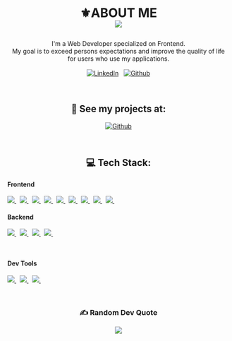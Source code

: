 # <p align="center">⚜️ABOUT ME <br>[![](https://visitcount.itsvg.in/api?id=Javierbscn&icon=8&color=0)](https://visitcount.itsvg.in)</p>

<p align="center">I'm a Web Developer specialized on Frontend.<br>My goal is to exceed persons expectations and improve the quality of life for users who use my applications.</p>
<p align="center">
  <a href="https://www.linkedin.com/in/javier-boscan/" target"blank"><img align="center" src="https://img.shields.io/badge/linkedin-0077B5.svg?&style=for-the-badge&logo=linkedin&logoColor=white" alt="LinkedIn" /></a>&nbsp;&nbsp;
  <a href="https://github.com/Javierbscn" target"blank"><img align="center" src="https://img.shields.io/badge/github-181717.svg?&style=for-the-badge&logo=github" alt="Github" /></a>
</p>
<br>

<h2 align="center">💼 See my projects at:</h2>
<p align="center">
  <a href="https://javierbscn.web.app/" title="Javier's Portfolio"> <img align="center" src="https://img.shields.io/badge/portfolio-black.svg?style=for-the-badge&logo=firefox&logoColor=white" alt="Github" /> </a>
</p><br>

<h2 align="center">💻 Tech Stack:</h2>
<h4>Frontend</h4>
<p>
  <a href='https://developer.mozilla.org/en-US/docs/Web/Guide/HTML/HTML5'>
    <img src="https://img.shields.io/badge/html5-e34f26.svg?&style=for-the-badge&logo=html5&logoColor=white" />
  </a>
  &nbsp;
  <a href='https://developer.mozilla.org/en-US/docs/Web/CSS'>
    <img src="https://img.shields.io/badge/css3-1572B6.svg?&style=for-the-badge&logo=css3&logoColor=white" />
  </a>
  &nbsp;
  <a href='https://sass-lang.com/'>
    <img src="https://img.shields.io/badge/sass-cc6699.svg?&style=for-the-badge&logo=sass&logoColor=white" />
  </a>
  &nbsp;
  <a href='https://developer.mozilla.org/en-US/docs/Web/JavaScript/Guide'>
    <img src="https://img.shields.io/badge/javascript-F7DF1E.svg?&style=for-the-badge&logo=javascript&logoColor=black" />
  </a>
  &nbsp;
  <a href='https://www.typescriptlang.org/'>
    <img src="https://img.shields.io/badge/typescript-007ACC.svg?&style=for-the-badge&logo=typescript&logoColor=white" />
  </a>
  &nbsp;
  <a href='https://angular.io/'>
    <img src="https://img.shields.io/badge/angular-%23DD0031.svg?style=for-the-badge&logo=angular&logoColor=white" />
  </a>
  &nbsp;
  <a href='https://rxjs.dev/'>
    <img src="https://img.shields.io/badge/rxjs-%23B7178C.svg?style=for-the-badge&logo=reactivex&logoColor=white" />
  </a>
  &nbsp;
  <a href='https://getbootstrap.com/'>
    <img src="https://img.shields.io/badge/bootstrap-%23563D7C.svg?style=for-the-badge&logo=bootstrap&logoColor=white" />
  </a>
  &nbsp;
  <a href='https://jquery.com/'>
    <img src="https://img.shields.io/badge/jquery-%230769AD.svg?style=for-the-badge&logo=jquery&logoColor=white" />
  </a>
  &nbsp;
</p>

<h4>Backend</h4>
<p>
  <a href='https://firebase.google.com/'>
    <img src="https://img.shields.io/badge/firebase-%23039BE5.svg?style=for-the-badge&logo=firebase" />
  </a>
  &nbsp;
  <a href='https://nodejs.org/'>
    <img src="https://img.shields.io/badge/node.js-6DA55F?style=for-the-badge&logo=node.js&logoColor=white" />
  </a>
  &nbsp;
  <a href='https://expressjs.com/'>
    <img src="https://img.shields.io/badge/express.js-%23404d59.svg?style=for-the-badge&logo=express&logoColor=%2361DAFB" />
  </a>
  &nbsp;
  <a href='https://www.mongodb.com/'>
    <img src="https://img.shields.io/badge/MongoDB-%234ea94b.svg?style=for-the-badge&logo=mongodb&logoColor=white" />
  </a>
  &nbsp;
</p><br>


<h4>Dev Tools</h4>
<p>
  <a href='https://git-scm.com/' text->
    <img src='https://img.shields.io/badge/git-F05032?logo=git&style=for-the-badge&logoColor=white' />
  </a>
  &nbsp;
  <a href='https://webpack.js.org/'>
    <img src='https://img.shields.io/badge/webpack-8DD6F9?logo=webpack&style=for-the-badge&logoColor=black' />
  </a>
  &nbsp;
  <a href='https://jasmine.github.io/'>
    <img src="https://img.shields.io/badge/testing-purple.svg?style=for-the-badge&logo=jasmine&logoColor=white" />
  </a>
  &nbsp;
</p><br>

<h3 align="center">✍️ Random Dev Quote</h3>
<p align="center">
  <img src="https://quotes-github-readme.vercel.app/api?type=horizontal&theme=radical" />
</p>
